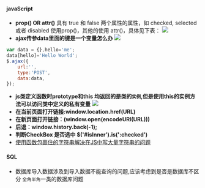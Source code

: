 #### javaScript
- **prop() OR attr()**
具有 true 和 false 两个属性的属性，如 checked, selected 或者 disabled 使用prop()，其他的使用 attr()，具体见下表：
![](http://wenzhixin.net.cn/posts/2013/05/24/attr_prop.png)
- **ajax传参data里面的键是一个变量怎么办**
![](http://images.cnitblog.com/blog2015/619945/201504/031632559985328.png)
```JavaScript
var data = {},hello='me';
data[hello]='Hello World';
$.ajax({
    url:'',
    type:'POST',
    data:data,
});
```
- **js类定义函数时prototype和this 均返回的是类的`实例`,但是使用this的实例方法可以访问类中定义的私有变量**
![](https://raw.githubusercontent.com/wipphj/MyKnowledgeList/master/Resource/Images/%E6%8D%95%E8%8E%B7.PNG)
- **在当前页面打开链接:window.location.href(URL)**
- **在新页面打开链接：(window.open(encodeURI(URL)))**
- **后退：window.history.back(-1);**
- **判断CheckBox 是否选中 $('#isInner').is(':checked')**
- [使用函数包裹住的字符串解决在JS中写大量字符串的问题](http://www.cnblogs.com/index-html/archive/2013/04/23/js_multiline_const_string.html)

#### SQL
- 数据库导入数据涉及到导入数据不能查询的问题,应该考虑到是否是数据库不区分 `全角半角`一类的数据库问题